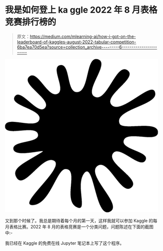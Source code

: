# 我是如何登上 ka ggle 2022 年 8 月表格竞赛排行榜的

> 原文：<https://medium.com/mlearning-ai/how-i-got-on-the-leaderboard-of-kaggles-august-2022-tabular-competition-6ba7ea70d5ea?source=collection_archive---------6----------------------->

![](img/81d62e37906b643d3a5f5b809eba66e1.png)

又到那个时候了。我总是期待着每个月的第一天，这样我就可以参加 Kaggle 的每月表格比赛。2022 年 8 月的表格竞赛是一个分类问题，问题陈述在下面的截图中:-

我已经在 Kaggle 的免费在线 Jupyter 笔记本上写了这个程序。